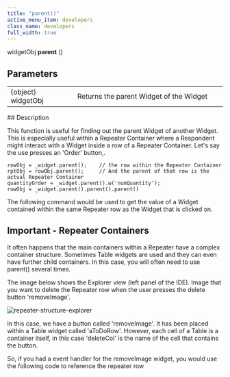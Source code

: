 ```yaml
---
title: "parent()"
active_menu_item: developers
class_name: developers
full_width: true
---
```



widgetObj **parent** ()

## Parameters

<table>
<tr>
<td width="169">
{object} widgetObj

</td>
<td width="17">
</td>
<td width="694">
Returns the parent Widget of the Widget

</td>
</tr>
</table>
## Description

This function is useful for finding out the parent Widget of another Widget. This is especially useful within a Repeater Container where a Respondent might interact with a Widget inside a row of a Repeater Container. Let's say the use presses an 'Order' button,.

    rowObj = _widget.parent();    // the row within the Repeater Container
    rptObj = rowObj.parent();     // And the parent of that row is the actual Repeater Container
    quantityOrder = _widget.parent().w('numQuantity');
    rowObj = _widget.parent().parent().parent()
   

The following command would be used to get the value of a Widget contained within the same Repeater row as the Widget that is clicked on.

## Important - Repeater Containers

It often happens that the main containers within a Repeater have a complex container structure. Sometimes Table widgets are used and they can even have further child containers. In this case, you will often need to use parent() several times.

The image below shows the Explorer view (left panel of the IDE). Image that you want to delete the Repeater row when the user presses the delete button 'removeImage'.

![repeater-structure-explorer](/img/docs/repeater-structure-explorer.zoom82.png)

In this case, we have a button called 'removeImage'. It has been placed within a Table widget called 'aToDoRow'. However, each cell of a Table is a container itself, in this case 'deleteCol' is the name of the cell that contains the button.

So, if you had a event handler for the removeImage widget, you would use the following code to reference the repeater row

